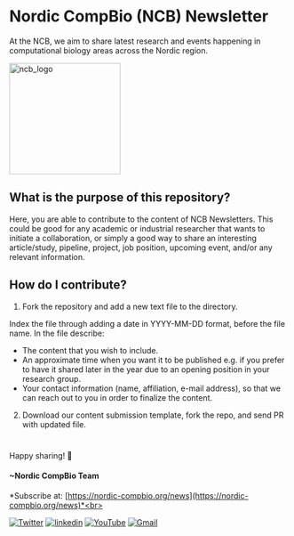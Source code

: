 # Nordic CompBio (NCB) Newsletter

At the NCB, we aim to share latest research and events happening in computational biology areas across the Nordic region.

<img width="200" alt="ncb_logo" src="https://user-images.githubusercontent.com/6730853/139441283-ae67512d-d219-4f4f-ba12-8b0c408c71e5.png">

## What is the purpose of this repository? 
Here, you are able to contribute to the content of NCB Newsletters. 
This could be good for any academic or industrial researcher that wants to initiate a collaboration, 
or simply a good way to share an interesting article/study, pipeline, project, job position, upcoming event, and/or any relevant information.

## How do I contribute?
1. Fork the repository and add a new text file to the directory. 

Index the file through adding a date in YYYY-MM-DD format, before the file name. 
In the file describe: 
* The content that you wish to include.
* An approximate time when you want it to be published e.g. if you prefer to have it shared later in the year due to an opening position in your research group.
* Your contact information (name, affiliation, e-mail address), so that we can reach out to you in order to finalize the content.

2. Download our content submission template, fork the repo, and send PR with updated file.

#

Happy sharing! 🦖

#### ~Nordic CompBio Team
*Subscribe at: [https://nordic-compbio.org/news](https://nordic-compbio.org/news)*<br>
<p align="left">
  <a href="https://twitter.com/NordicCompBio"><img src="https://img.icons8.com/color/50/000000/twitter-squared.png" alt="Twitter"/></a>
  <a href="https://www.linkedin.com/company/nordic-compbio/"><img src="https://img.icons8.com/color/50/000000/linkedin.png" alt="linkedin"/></a>
  <a href="https://www.youtube.com/channel/UCy94PIIziV318QL1bF7Z8TA"><img src="https://img.icons8.com/color/50/000000/youtube.png" alt="YouTube"/></a>
  <a href="mailto:nordic.compbio@gmail.com"><img src="https://img.icons8.com/color/50/000000/gmail.png" alt="Gmail"/></a>
</p>
